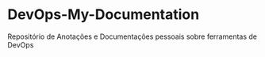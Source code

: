 # DevOps-My-Documentation
Repositório de Anotações e Documentações pessoais sobre ferramentas de DevOps
